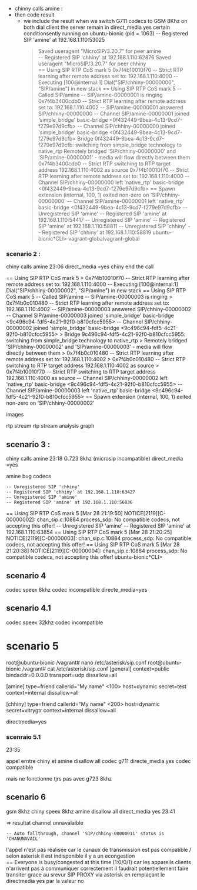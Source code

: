 
- chinny calls amine  : 
- then code result
  - we include the result when we switch G711 codecs to GSM 8Khz on both dial client the server remain in direct_media yes
certain conditionsently running on ubuntu-bionic (pid = 1063)
    -- Registered SIP 'amine' at 192.168.1.110:53025
       > Saved useragent "MicroSIP/3.20.7" for peer amine    
-- Registered SIP 'chhiny' at 192.168.1.110:62876
       > Saved useragent "MicroSIP/3.20.7" for peer chhiny   
  == Using SIP RTP CoS mark 5
       > 0x7f4b10010f70 -- Strict RTP learning after remote address set to: 192.168.1.110:4000
    -- Executing [100@internal:1] Dial("SIP/chhiny-00000000", "SIP/amine") in new stack
  == Using SIP RTP CoS mark 5
    -- Called SIP/amine
    -- SIP/amine-00000001 is ringing
       > 0x7f4b3400cdb0 -- Strict RTP learning after remote address set to: 192.168.1.110:4002
    -- SIP/amine-00000001 answered SIP/chhiny-00000000
    -- Channel SIP/amine-00000001 joined 'simple_bridge' basic-bridge <0f432449-9bea-4c13-9cd7-f279e97d9cfb>
    -- Channel SIP/chhiny-00000000 joined 'simple_bridge' basic-bridge <0f432449-9bea-4c13-9cd7-f279e97d9cfb>
       > Bridge 0f432449-9bea-4c13-9cd7-f279e97d9cfb: switching from simple_bridge technology to native_rtp
       > Remotely bridged 'SIP/chhiny-00000000' and 'SIP/amine-00000001' - media will flow directly between them
       > 0x7f4b3400cdb0 -- Strict RTP switching to RTP target address 192.168.1.110:4002 as source
       > 0x7f4b10010f70 -- Strict RTP learning after remote address set to: 192.168.1.110:4000
    -- Channel SIP/chhiny-00000000 left 'native_rtp' basic-bridge <0f432449-9bea-4c13-9cd7-f279e97d9cfb>
  == Spawn extension (internal, 100, 1) exited non-zero on 'SIP/chhiny-00000000'
    -- Channel SIP/amine-00000001 left 'native_rtp' basic-bridge <0f432449-9bea-4c13-9cd7-f279e97d9cfb>
    -- Unregistered SIP 'amine'
    -- Registered SIP 'amine' at 192.168.1.110:54417
    -- Unregistered SIP 'amine'
    -- Registered SIP 'amine' at 192.168.1.110:58811
    -- Unregistered SIP 'chhiny'
    -- Registered SIP 'chhiny' at 192.168.1.110:58819
ubuntu-bionic*CLI> vagrant-globalvagrant-global


### scenario 2 : 
chiny calls amine 23:06 
direct_media =yes
chiny end the call


  == Using SIP RTP CoS mark 5
       > 0x7f4b10010f70 -- Strict RTP learning after remote address set to: 192.168.1.110:4000
    -- Executing [100@internal:1] Dial("SIP/chhiny-00000002", "SIP/amine") in new stack
  == Using SIP RTP CoS mark 5
    -- Called SIP/amine
    -- SIP/amine-00000003 is ringing
       > 0x7f4b0c010480 -- Strict RTP learning after remote address set to: 192.168.1.110:4002
    -- SIP/amine-00000003 answered SIP/chhiny-00000002
    -- Channel SIP/amine-00000003 joined 'simple_bridge' basic-bridge <9c496c94-fdf5-4c21-92f0-b810cfcc5955>
    -- Channel SIP/chhiny-00000002 joined 'simple_bridge' basic-bridge <9c496c94-fdf5-4c21-92f0-b810cfcc5955>
       > Bridge 9c496c94-fdf5-4c21-92f0-b810cfcc5955: switching from simple_bridge technology to native_rtp
       > Remotely bridged 'SIP/chhiny-00000002' and 'SIP/amine-00000003' - media will flow directly between them
       > 0x7f4b0c010480 -- Strict RTP learning after remote address set to: 192.168.1.110:4002
       > 0x7f4b0c010480 -- Strict RTP switching to RTP target address 192.168.1.110:4002 as source
       > 0x7f4b10010f70 -- Strict RTP switching to RTP target address 192.168.1.110:4000 as source
    -- Channel SIP/chhiny-00000002 left 'native_rtp' basic-bridge <9c496c94-fdf5-4c21-92f0-b810cfcc5955>
    -- Channel SIP/amine-00000003 left 'native_rtp' basic-bridge <9c496c94-fdf5-4c21-92f0-b810cfcc5955>
  == Spawn extension (internal, 100, 1) exited non-zero on 'SIP/chhiny-00000002'


images


rtp stream 
rtp stream analysis graph

## scenario 3 : 
chiny calls amine 23:18
G.723 8khz (microsip incompatible)
direct_media =yes

amine bug codecs

    -- Unregistered SIP 'chhiny'
    -- Registered SIP 'chhiny' at 192.168.1.110:63427
    -- Unregistered SIP 'amine'
    -- Registered SIP 'amine' at 192.168.1.110:56836
  == Using SIP RTP CoS mark 5
[Mar 28 21:19:50] NOTICE[2119][C-00000002]: chan_sip.c:10884 process_sdp: No compatible codecs, not accepting this offer!
    -- Unregistered SIP 'amine'
    -- Registered SIP 'amine' at 192.168.1.110:63854
  == Using SIP RTP CoS mark 5
[Mar 28 21:20:25] NOTICE[2119][C-00000003]: chan_sip.c:10884 process_sdp: No compatible codecs, not accepting this offer!
  == Using SIP RTP CoS mark 5
[Mar 28 21:20:38] NOTICE[2119][C-00000004]: chan_sip.c:10884 process_sdp: No compatible codecs, not accepting this offer!
ubuntu-bionic*CLI>

## scenario 4
codec speex 8khz
codec incompatible
directe_media=yes

## scenario 4.1


codec speex 32khz
codec incompatible

# scenario 5

root@ubuntu-bionic /vagrant# nano /etc/asterisk/sip.conf
root@ubuntu-bionic /vagrant# cat /etc/asterisk/sip.conf
[general]
context=public
bindaddr=0.0.0.0
transport=udp
dissallow=all

[amine]
type=friend
callerid="My name" <100>
host=dynamic
secret=test
context=internal
dissallow=all

[chhiny]
type=friend
callerid="My name" <200>
host=dynamic
secret=vitrygtr
context=internal
dissallow=all

directmedia=yes

### scenraio 5.1 
23:35

appel erntre chiny et amine 
disallow all 
codec g711
directe_media yes
codec compatible

mais ne fonctionne tjrs pas avec g723 8khz


## scenario 6
gsm 8khz chiny
speex 8khz amine
disallow all
direct_media yes
23:41

=> resultat channel unnavalaible

    -- Auto fallthrough, channel 'SIP/chhiny-00000011' status is 'CHANUNAVAIL'


l'appel n'est pas réalisée car le canaux de transmission est pas compatible / selon asterisk il est indisponible  il y a un econgestion  
  == Everyone is busy/congested at this time (1:0/0/1)
  car les appareils clients n'arrivent pas à communiquer correctement il faudrait potentiellement faire transiter grace au srevur SIP PROXY via asterisk en remplaçant le directmedia yes par la valeur no

